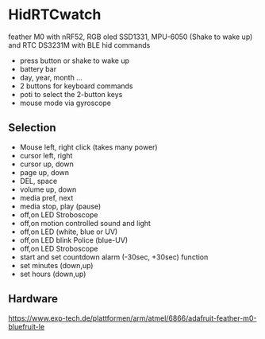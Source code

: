 # HidRTCwatch

feather M0 with nRF52, RGB oled SSD1331, MPU-6050 (Shake to wake up) and RTC DS3231M with BLE hid commands

- press button or shake to wake up
- battery bar
- day, year, month ...
- 2 buttons for keyboard commands
- poti to select the 2-button keys
- mouse mode via gyroscope

## Selection

- Mouse left, right click (takes many power)
- cursor left, right
- cursor up, down
- page up, down
- DEL, space
- volume up, down
- media pref, next
- media stop, play (pause)
- off,on LED Stroboscope
- off,on motion controlled sound and light
- off,on LED (white, blue or UV)
- off,on LED blink Police (blue-UV)
- off,on LED Stroboscope
- start and set countdown alarm (-30sec, +30sec) function
- set minutes (down,up)
- set hours (down,up)

## Hardware

https://www.exp-tech.de/plattformen/arm/atmel/6866/adafruit-feather-m0-bluefruit-le

